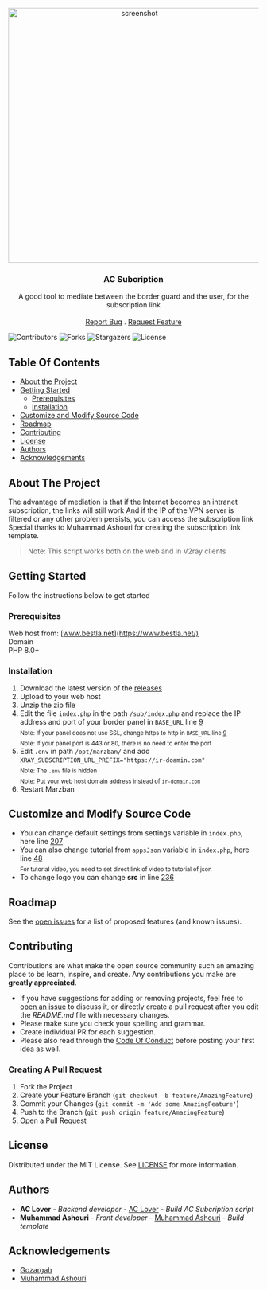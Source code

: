 <br/>
<div align="center">
  <img src="https://github.com/MuhammadAshouri/marzban-templates/blob/dca23a0ecbee84839686a1b928a2dc7e8aba4089/template-01/screenshot.jpg" alt="screenshot" width="512" height="auto">
</div>

<p align="center">
  <h3 align="center">AC Subcription</h3>

  <p align="center">
    A good tool to mediate between the border guard and the user, for the subscription link
    <br/>
    <br/>
    <a href="https://github.com/AC-Lover/AC-Subcription/issues">Report Bug</a>
    .
    <a href="https://github.com/AC-Lover/AC-Subcription/issues">Request Feature</a>
  </p>
</p>
 
![Contributors](https://img.shields.io/github/contributors/AC-Lover/AC-Subcription?color=dark-green) ![Forks](https://img.shields.io/github/forks/AC-Lover/AC-Subcription?style=social) ![Stargazers](https://img.shields.io/github/stars/AC-Lover/AC-Subcription?style=social) ![License](https://img.shields.io/github/license/AC-Lover/AC-Subcription) 

## Table Of Contents

* [About the Project](#about-the-project)
* [Getting Started](#getting-started)
  * [Prerequisites](#prerequisites)
  * [Installation](#installation)
* [Customize and Modify Source Code](#customize-and-modify-source-code)
* [Roadmap](#roadmap)
* [Contributing](#contributing)
* [License](#license)
* [Authors](#authors)
* [Acknowledgements](#acknowledgements)

## About The Project

The advantage of mediation is that if the Internet becomes an intranet subscription, the links will still work
And if the IP of the VPN server is filtered or any other problem persists, you can access the subscription link
Special thanks to Muhammad Ashouri for creating the subscription link template.

> Note: This script works both on the web and in V2ray clients


## Getting Started

Follow the instructions below to get started

### Prerequisites

Web host from: [www.bestla.net](https://www.bestla.net/)<br>
Domain<br>
PHP 8.0+

### Installation

1. Download the latest version of the [releases](https://github.com/MrAminiDev/AC-Subcription/releases/latest)
2. Upload to your web host
3. Unzip the zip file
4. Edit the file `index.php` in the path `/sub/index.php` and replace the IP address and port of your border panel in `BASE_URL` line <a href="https://github.com/AC-Lover/AC-Subcription/blob/b8f02880524fdc29894653c4b4f2b703caee0ae5/sub/index.php#L9">9</a><br>
<sub>Note: If your panel does not use SSL, change https to http in `BASE_URL` line <a href="https://github.com/AC-Lover/AC-Subcription/blob/b8f02880524fdc29894653c4b4f2b703caee0ae5/sub/index.php#L9">9</a></sub><br>
<sub>Note: If your panel port is 443 or 80, there is no need to enter the port</sub>
5. Edit `.env` in path `/opt/marzban/` and add `XRAY_SUBSCRIPTION_URL_PREFIX="https://ir-doamin.com"`<br>
<sub>Note: The `.env` file is hidden</sub><br>
<sub>Note: Put your web host domain address instead of `ir-domain.com`</sub>
6. Restart Marzban


## Customize and Modify Source Code
* You can change default settings from settings variable in `index.php`, here line <a href="https://github.com/AC-Lover/AC-Subcription/blob/b8f02880524fdc29894653c4b4f2b703caee0ae5/view-service/index.php#L207">207</a>
* You can also change tutorial from `appsJson` variable in `index.php`, here line <a href="https://github.com/AC-Lover/AC-Subcription/blob/b8f02880524fdc29894653c4b4f2b703caee0ae5/view-service/index.php#L48">48</a><br>
<sub>For tutorial video, you need to set direct link of video to tutorial of json</sub>
* To change logo you can change **src** in line <a href="https://github.com/AC-Lover/AC-Subcription/blob/b8f02880524fdc29894653c4b4f2b703caee0ae5/view-service/index.php#L236">236</a>

## Roadmap

See the [open issues](https://github.com/AC-Lover/AC-Subcription/issues) for a list of proposed features (and known issues).

## Contributing

Contributions are what make the open source community such an amazing place to be learn, inspire, and create. Any contributions you make are **greatly appreciated**.
* If you have suggestions for adding or removing projects, feel free to [open an issue](https://github.com/AC-Lover/AC-Subcription/issues/new) to discuss it, or directly create a pull request after you edit the *README.md* file with necessary changes.
* Please make sure you check your spelling and grammar.
* Create individual PR for each suggestion.
* Please also read through the [Code Of Conduct](https://github.com/AC-Lover/AC-Subcription/blob/main/CODE_OF_CONDUCT.md) before posting your first idea as well.

### Creating A Pull Request

1. Fork the Project
2. Create your Feature Branch (`git checkout -b feature/AmazingFeature`)
3. Commit your Changes (`git commit -m 'Add some AmazingFeature'`)
4. Push to the Branch (`git push origin feature/AmazingFeature`)
5. Open a Pull Request

## License

Distributed under the MIT License. See [LICENSE](https://github.com/AC-Lover/AC-Subcription/blob/master/LICENSE) for more information.

## Authors

* **AC Lover** - *Backend developer* - [AC Lover](https://github.com/AC-Lover) - *Build AC Subcription script*
* **Muhammad Ashouri** - *Front developer* - [Muhammad Ashouri](https://github.com/MuhammadAshouri) - *Build template*

## Acknowledgements

* [Gozargah](https://github.com/Gozargah/Marzban)
* [Muhammad Ashouri](https://github.com/MuhammadAshouri)
